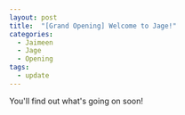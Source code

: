 ```yaml
---
layout: post
title:  "[Grand Opening] Welcome to Jage!"
categories: 
  - Jaimeen
  - Jage
  - Opening
tags:
  - update
---
```


You'll find out what's going on soon!